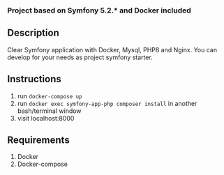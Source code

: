 ### Project based on Symfony 5.2.* and Docker included

## Description
Clear Symfony application with Docker, Mysql, PHP8 and Nginx. You can develop for your needs as project symfony starter.

## Instructions
1. run `docker-compose up`
2. run `docker exec symfony-app-php composer install` in another bash/terminal window
3. visit localhost:8000

## Requirements
1. Docker
2. Docker-compose

